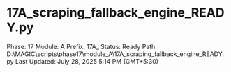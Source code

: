 # 17A_scraping_fallback_engine_READY.py

Phase: 17
Module: A
Prefix: 17A_
Status: Ready
Path: D:\MAGIC\scripts\phase17\module_A\17A_scraping_fallback_engine_READY.py
Last Updated: July 28, 2025 5:14 PM (GMT+5:30)
